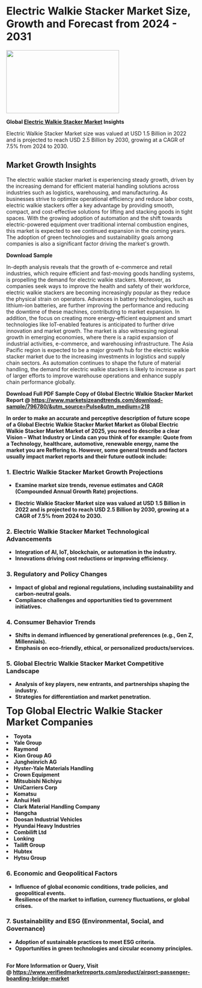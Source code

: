 <H1>Electric Walkie Stacker Market Size, Growth and Forecast from 2024 - 2031</H1><img class="aligncenter size-medium wp-image-584254" src="https://thirdeyenews.in/wp-content/uploads/2024/09/Global-Market-Research-300x168.jpeg" alt="" width="300" height="168" /><p><strong>Global&nbsp;<a href="https://www.marketsizeandtrends.com/download-sample/796780/&amp;utm_source=Pulse&amp;utm_medium=218">Electric Walkie Stacker Market</a> Insights</strong></p><p>Electric Walkie Stacker Market size was valued at USD 1.5 Billion in 2022 and is projected to reach USD 2.5 Billion by 2030, growing at a CAGR of 7.5% from 2024 to 2030.</p><p><h2>Market Growth Insights</h2> <p>The electric walkie stacker market is experiencing steady growth, driven by the increasing demand for efficient material handling solutions across industries such as logistics, warehousing, and manufacturing. As businesses strive to optimize operational efficiency and reduce labor costs, electric walkie stackers offer a key advantage by providing smooth, compact, and cost-effective solutions for lifting and stacking goods in tight spaces. With the growing adoption of automation and the shift towards electric-powered equipment over traditional internal combustion engines, this market is expected to see continued expansion in the coming years. The adoption of green technologies and sustainability goals among companies is also a significant factor driving the market's growth.</p> <p><strong>Download Sample</strong></p> <p>In-depth analysis reveals that the growth of e-commerce and retail industries, which require efficient and fast-moving goods handling systems, is propelling the demand for electric walkie stackers. Moreover, as companies seek ways to improve the health and safety of their workforce, electric walkie stackers are becoming increasingly popular as they reduce the physical strain on operators. Advances in battery technologies, such as lithium-ion batteries, are further improving the performance and reducing the downtime of these machines, contributing to market expansion. In addition, the focus on creating more energy-efficient equipment and smart technologies like IoT-enabled features is anticipated to further drive innovation and market growth. The market is also witnessing regional growth in emerging economies, where there is a rapid expansion of industrial activities, e-commerce, and warehousing infrastructure. The Asia Pacific region is expected to be a major growth hub for the electric walkie stacker market due to the increasing investments in logistics and supply chain sectors. As automation continues to shape the future of material handling, the demand for electric walkie stackers is likely to increase as part of larger efforts to improve warehouse operations and enhance supply chain performance globally.</p> <p><strong></p><p><span class=""><strong>Download Full PDF Sample Copy of Global Electric Walkie Stacker Market Report</strong> @ <a href="https://www.marketsizeandtrends.com/download-sample/796780/&amp;utm_source=Pulse&amp;utm_medium=218" target="_blank">https://www.marketsizeandtrends.com/download-sample/796780/&amp;utm_source=Pulse&amp;utm_medium=218</a></span></p><p>In order to make an accurate and perceptive description of future scope of a Global&nbsp;Electric Walkie Stacker Market Market as Global&nbsp;Electric Walkie Stacker Market Market of 2025, you need to describe a clear Vision &ndash; What Industry or Linda can you think of for example: Quote from a Technology, healthcare, automotive, renewable energy, name the market you are Reffering to. However, some general trends and factors usually impact market reports and their future outlook include:</p><h3>1.&nbsp;<strong>Electric Walkie Stacker Market Growth Projections</strong></h3><ul><li>Examine market size trends, revenue estimates and CAGR (Compounded Annual Growth Rate) projections.</li><li><p>Electric Walkie Stacker Market size was valued at USD 1.5 Billion in 2022 and is projected to reach USD 2.5 Billion by 2030, growing at a CAGR of 7.5% from 2024 to 2030.</p></li></ul><h3>2.&nbsp;<strong>Electric Walkie Stacker Market Technological Advancements</strong></h3><ul><li>Integration of AI, IoT, blockchain, or automation in the industry.</li><li>Innovations driving cost reductions or improving efficiency.</li></ul><h3>3.&nbsp;<strong>Regulatory and Policy Changes</strong></h3><ul><li>Impact of global and regional regulations, including sustainability and carbon-neutral goals.</li><li>Compliance challenges and opportunities tied to government initiatives.</li></ul><h3>4.&nbsp;<strong>Consumer Behavior Trends</strong></h3><ul><li>Shifts in demand influenced by generational preferences (e.g., Gen Z, Millennials).</li><li>Emphasis on eco-friendly, ethical, or personalized products/services.</li></ul><h3>5.&nbsp;<strong>Global Electric Walkie Stacker Market Competitive Landscape</strong></h3><ul><li>Analysis of key players, new entrants, and partnerships shaping the industry.</li><li>Strategies for differentiation and market penetration.</li></ul><p data-pm-slice="1 1 []"><span style="color: inherit; font-family: inherit; font-size: 25px;">Top Global Electric Walkie Stacker Market Companies</span></p><div class="" data-test-id=""><p><li>Toyota</li><li> Yale Group</li><li> Raymond</li><li> Kion Group AG</li><li> Jungheinrich AG</li><li> Hyster-Yale Materials Handling</li><li> Crown Equipment</li><li> Mitsubishi Nichiyu</li><li> UniCarriers Corp</li><li> Komatsu</li><li> Anhui Heli</li><li> Clark Material Handling Company</li><li> Hangcha</li><li> Doosan Industrial Vehicles</li><li> Hyundai Heavy Industries</li><li> Combilift Ltd</li><li> Lonking</li><li> Tailift Group</li><li> Hubtex</li><li> Hytsu Group</li></p></div><h3>6.&nbsp;<strong>Economic and Geopolitical Factors</strong></h3><ul><li>Influence of global economic conditions, trade policies, and geopolitical events.</li><li>Resilience of the market to inflation, currency fluctuations, or global crises.</li></ul><h3>7.&nbsp;<strong>Sustainability and ESG (Environmental, Social, and Governance)</strong></h3><ul><li>Adoption of sustainable practices to meet ESG criteria.</li><li>Opportunities in green technologies and circular economy principles.</li></ul><h2><strong style="font-size: 14px;">For More Information or Query, Visit @&nbsp;</strong><a style="background-color: #ffffff; font-size: 14px;" href="https://www.marketsizeandtrends.com/report/electric-walkie-stacker-market/" target="_blank">https://www.verifiedmarketreports.com/product/airport-passenger-boarding-bridge-market</a></h2>
